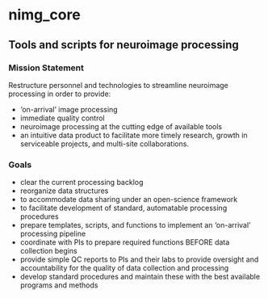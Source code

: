 # nimg_core
## Tools and scripts for neuroimage processing

### Mission Statement
Restructure personnel and technologies to streamline neuroimage processing in order to provide:
  * ‘on-arrival’ image processing
  * immediate quality control
  * neuroimage processing at the cutting edge of available tools
  * an intuitive data product to facilitate more timely research, growth in serviceable projects, and multi-site collaborations.

### Goals
  * clear the current processing backlog
  * reorganize data structures
  * to accommodate data sharing under an open-science framework
  * to facilitate development of standard, automatable processing procedures
  * prepare templates, scripts, and functions to implement an ‘on-arrival’ processing pipeline
  * coordinate with PIs to prepare required functions BEFORE data collection begins
  * provide simple QC reports to PIs and their labs to provide oversight and accountability for the quality of data collection and processing
  * develop standard procedures and maintain these with the best available programs and methods
